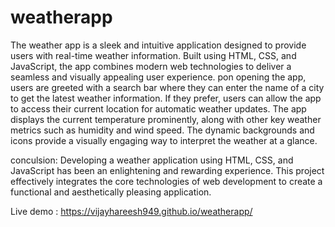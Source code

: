 # weatherapp

The weather app is a sleek and intuitive application designed to provide users with real-time weather information. Built using HTML, CSS, and JavaScript, the app combines modern web technologies to deliver a seamless and visually appealing user experience. pon opening the app, users are greeted with a search bar where they can enter the name of a city to get the latest weather information. If they prefer, users can allow the app to access their current location for automatic weather updates. The app displays the current temperature prominently, along with other key weather metrics such as humidity and wind speed. The dynamic backgrounds and icons provide a visually engaging way to interpret the weather at a glance.

conculsion: Developing a weather application using HTML, CSS, and JavaScript has been an enlightening and rewarding experience. This project effectively integrates the core technologies of web development to create a functional and aesthetically pleasing application.

Live demo : https://vijayhareesh949.github.io/weatherapp/
